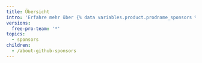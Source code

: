 ```yaml
---
title: Übersicht
intro: 'Erfahre mehr über {% data variables.product.prodname_sponsors %} und wie Du Dich als Sponsor oder Open-Source-Mitwirkender einbringen kannst.'
versions:
  free-pro-team: '*'
topics:
  - sponsors
children:
  - /about-github-sponsors
---
```


